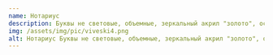 ```yaml
---
name: Нотариус
description: Буквы не световые, объемные, зеркальный акрил "золото", основа алюминиевая композитная панель 4 мм
img: /assets/img/pic/viveski4.png
alt: Нотариус Буквы не световые, объемные, зеркальный акрил "золото", основа алюминиевая композитная панель 4 мм
---
```

